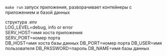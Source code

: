 `make run` запуск приложения, разворачивает контейнеры с приложением и базой данных

структура .env   
LOG_LEVEL=debug, info or error     
SERV_HOST=имя хоста приложения    
SERV_PORT=номер порта    
DB_HOST=имя хоста базы данных
DB_PORT=номер порта
DB_USER=имя пользователя
DB_PASSWORD=пароль
DB_NAME=имя базы данных